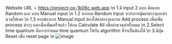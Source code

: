 Website URL = https://project-os-1b06c.web.app \n
1.มี input 2 แบบ คือแบบ Random และ แบบ Manual input \n
1.2 หากกด Random input จะทำการสุ่มค่าต่างๆและคำนวนให้เลย \n
1.3 หากต้องการ Manual input ต้องใส่ค่าต่างๆและกด Add process เพื่อเพิ่ม process ต่างๆ และเมื่อเพิ่มเสร็จแล้ว ให้กด Calculate All เพื่อคำนวนค่าทั้งหมด \n
2.Select time quantum คือการกำหนด time quantum ให้กับ algorithm ที่จำเป็นต้องใช้ \n
3.มีปุ่ม Reset เพื่อ reset page \n
![image](https://github.com/user-attachments/assets/4b1e98df-d0a6-48a8-837b-d73d458573c6)
